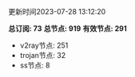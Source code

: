 更新时间2023-07-28 13:12:20

**总订阅: 73**
**总节点: 919**
**有效节点: 291**
- v2ray节点: 251
- trojan节点: 32
- ss节点: 8

